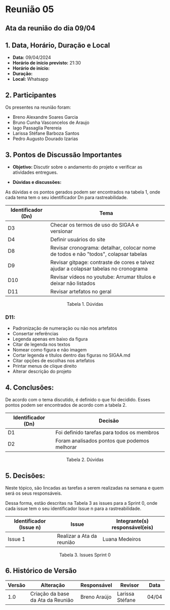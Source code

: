 # Reunião 05

## Ata da reunião do dia 09/04

## 1. Data, Horário, Duração e Local

- **Data:** 09/04/2024
- **Horário de início previsto:** 21:30
- **Horário de início:** 
- **Duração:** 
- **Local:** Whatsapp


## 2. Participantes

Os presentes na reunião foram:

- Breno Alexandre Soares Garcia
- Bruno Cunha Vasconcelos de Araujo
- Iago Passaglia Perereia
- Larissa Stéfane Barboza Santos
- Pedro Augusto Dourado Izarias

## 3. Pontos de Discussão Importantes

- **Objetivo:** Discutir sobre o andamento do projeto e verificar as atividades entregues.

- **Dúvidas e discussões:**

As dúvidas e os pontos gerados podem ser encontrados na tabela 1, onde cada tema tem o seu identificador Dn para rastreabilidade.

| Identificador (Dn) | Tema                                                                                                              |
| ------------------ | ----------------------------------------------------------------------------------------------------------------- |
| D3                 | Checar os termos de uso do SIGAA e versionar                                                                      |
| D4                 | Definir usuários do site                                                                                          |
| D8                 | Revisar cronograma: detalhar, colocar nome de todos e não "todos", colapsar tabelas                               |
| D9                 | Revisar gitpage: contraste de cores e talvez ajudar a colapsar tabelas no cronograma                              |
| D10                | Revisar vídeos no youtube: Arrumar títulos e deixar não listados                                                  |
| D11                | Revisar artefatos no geral                                                                                        |

<p align="center"> Tabela 1. Dúvidas </p>

### **D11:**
* Padronização de numeração ou não nos artefatos
* Consertar referências
* Legenda apenas em baixo da figura
* Citar de legenda nos textos
* Nomear como figura e não imagem
* Cortar legenda e títulos dentro das figuras no SIGAA.md
* Citar opções de escolhas nos artefatos
* Printar menus de clique direito
* Alterar descrição do projeto

## 4. Conclusões: 

De acordo com o tema discutido, é definido o que foi decidido. Esses pontos podem ser encontrados de acordo com a tabela 2.

| Identificador (Dn) | Decisão |
| - | - |
| D1 | Foi definido tarefas para todos os membros  | 
| D2 | Foram analisados pontos que podemos melhorar |

<p align="center"> Tabela 2. Dúvidas </p>

## 5. Decisões:

Neste tópico, são lincadas as tarefas a serem realizadas na semana e quem será os seus responsáveis.

Dessa forma, estão descritas na Tabela 3 as issues para a Sprint 0, onde cada issue tem o seu identificador Issue n para a rastreabilidade.

| Identificador (Issue n) | Issue | Integrante(s) responsável(eis) |
| - | - | - |
| Issue 1 | Realizar a Ata da reunião  | Luana Medeiros | 



<p align="center"> Tabela 3. Issues Sprint 0 </p>

## 6. Histórico de Versão

| Versão | Alteração | Responsável | Revisor | Data |
| - | - | - | - | - |
| 1.0 | Criação da base da Ata da Reunião | Breno Araújo | Larissa Stéfane| 04/04 |
